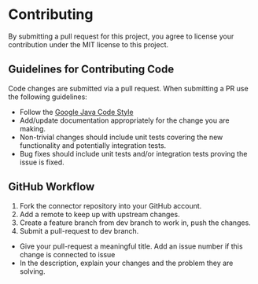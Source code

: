 # Contributing

By submitting a pull request for this project, you agree to license your contribution under
the MIT license to this project.

## Guidelines for Contributing Code

Code changes are submitted via a pull request. When submitting a PR use the following
guidelines:

* Follow
  the <a href="https://github.com/google/styleguide/blob/gh-pages/intellij-java-google-style.xml" target="_blank">
  Google Java Code Style</a>
* Add/update documentation appropriately for the change you are making.
* Non-trivial changes should include unit tests covering the new functionality and potentially
  integration tests.
* Bug fixes should include unit tests and/or integration tests proving the issue is fixed.

## GitHub Workflow

1. Fork the connector repository into your GitHub account.
2. Add a remote to keep up with upstream changes.
3. Create a feature branch from dev branch to work in, push the changes.
4. Submit a pull-request to dev branch.

- Give your pull-request a meaningful title. Add an issue number if this change is connected to
  issue
- In the description, explain your changes and the problem they are solving.